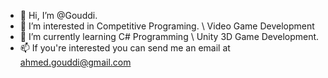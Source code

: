 - 👋 Hi, I’m @Gouddi.
- 👀 I’m interested in Competitive Programing. \ Video Game Development
- 🌱 I’m currently learning C# Programming \ Unity 3D Game Development.
- 📫 If you're interested you can send me an email at ahmed.gouddi@gmail.com
